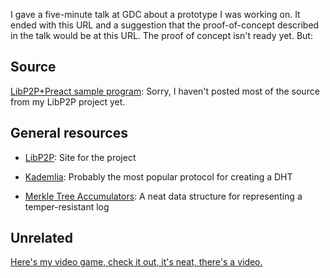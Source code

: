 I gave a five-minute talk at GDC about a prototype I was working on. It ended with this URL and a suggestion that the proof-of-concept described in the talk would be at this URL. The proof of concept isn't ready yet. But:

## Source

[LibP2P+Preact sample program](https://github.com/mcclure/ts-hello/tree/libp2p-preact-unstable): Sorry, I haven't posted most of the source from my LibP2P project yet.

## General resources

* [LibP2P](https://libp2p.io/): Site for the project

* [Kademlia](https://pdos.csail.mit.edu/~petar/papers/maymounkov-kademlia-lncs.pdf): Probably the most popular protocol for creating a DHT

* [Merkle Tree Accumulators](https://www.usenix.org/legacy/events/sec09/tech/full_papers/crosby.pdf): A neat data structure for representing a temper-resistant log

## Unrelated

[Here's my video game, check it out, it's neat, there's a video.](https://mermaid.industries)
